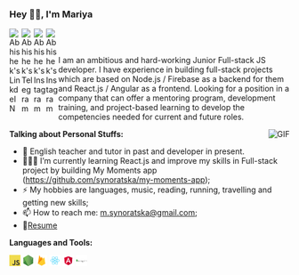 
### Hey 👋🏽, I'm Mariya


<a href="https://www.linkedin.com/in/mariya-synoratska-2931891b0/">
  <img align="left" alt="Abhishek's LinkdeIN" width="22px" src="https://cdn.jsdelivr.net/npm/simple-icons@v3/icons/linkedin.svg" />
</a>
<a href="https://t.me/synoratska/">
  <img align="left" alt="Abhishek's Telegram" width="22px" src="https://cdn.jsdelivr.net/npm/simple-icons@v3/icons/telegram.svg" />
</a>
<a href="https://www.instagram.com/m.synoratska/">
  <img align="left" alt="Abhishek's Instagram" width="22px" src="https://cdn.jsdelivr.net/npm/simple-icons@v3/icons/instagram.svg" />
</a>
<a href="https://www.facebook.com/marichka.nazar/">
  <img align="left" alt="Abhishek's Instagram" width="22px" src="https://cdn.jsdelivr.net/npm/simple-icons@v3/icons/facebook.svg" />
</a>


<br />
<br />

I am an ambitious and hard-working Junior Full-stack JS developer.
I have experience in building full-stack projects which are based on Node.js / Firebase as a backend for them and React.js / Angular as a frontend.
Looking for a position in a company that can offer a mentoring program, development training, and project-based learning to develop the competencies needed for current and future roles.

  <img align="right" alt="GIF" src="https://media.giphy.com/media/836HiJc7pgzy8iNXCn/giphy.gif" />
  
**Talking about Personal Stuffs:**

- 💬 English teacher and tutor in past and developer in present.
- 👨🏽‍💻 I’m currently learning React.js and improve my skills in Full-stack project by building My Moments app (https://github.com/synoratska/my-moments-app);
- ⚡️ My hobbies are languages, music, reading, running, travelling and getting new skills;
- 📫 How to reach me: m.synoratska@gmail.com;
- 📝[Resume](https://msynoratska.netlify.app/)

**Languages and Tools:**  

<code><img height="20" src="https://raw.githubusercontent.com/github/explore/80688e429a7d4ef2fca1e82350fe8e3517d3494d/topics/javascript/javascript.png"></code>
<code><img height="20" src="https://raw.githubusercontent.com/github/explore/80688e429a7d4ef2fca1e82350fe8e3517d3494d/topics/nodejs/nodejs.png"></code>
<code><img height="20" src="https://raw.githubusercontent.com/github/explore/80688e429a7d4ef2fca1e82350fe8e3517d3494d/topics/firebase/firebase.png"></code>
<code><img height="20" src="https://raw.githubusercontent.com/github/explore/80688e429a7d4ef2fca1e82350fe8e3517d3494d/topics/react/react.png"></code>
<code><img height="20" src="https://raw.githubusercontent.com/github/explore/80688e429a7d4ef2fca1e82350fe8e3517d3494d/topics/angular/angular.png"></code>
<code><img height="20" src="https://raw.githubusercontent.com/github/explore/80688e429a7d4ef2fca1e82350fe8e3517d3494d/topics/mongodb/mongodb.png"></code>
